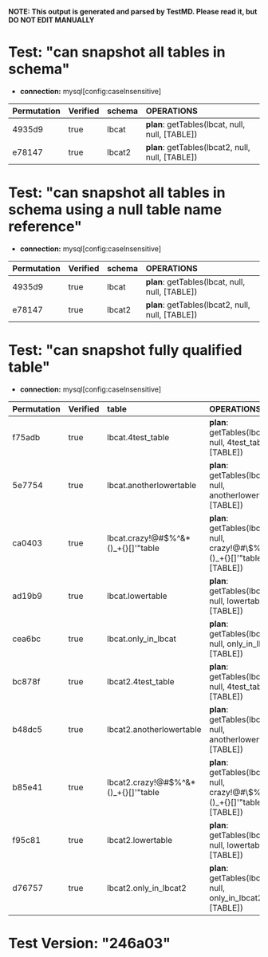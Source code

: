**NOTE: This output is generated and parsed by TestMD. Please read it, but DO NOT EDIT MANUALLY**

# Test: "can snapshot all tables in schema" #

- **connection:** mysql[config:caseInsensitive]

| Permutation | Verified | schema | OPERATIONS
| :---------- | :------- | :----- | :------
| 4935d9      | true     | lbcat  | **plan**: getTables(lbcat, null, null, [TABLE])
| e78147      | true     | lbcat2 | **plan**: getTables(lbcat2, null, null, [TABLE])

# Test: "can snapshot all tables in schema using a null table name reference" #

- **connection:** mysql[config:caseInsensitive]

| Permutation | Verified | schema | OPERATIONS
| :---------- | :------- | :----- | :------
| 4935d9      | true     | lbcat  | **plan**: getTables(lbcat, null, null, [TABLE])
| e78147      | true     | lbcat2 | **plan**: getTables(lbcat2, null, null, [TABLE])

# Test: "can snapshot fully qualified table" #

- **connection:** mysql[config:caseInsensitive]

| Permutation | Verified | table                                | OPERATIONS
| :---------- | :------- | :----------------------------------- | :------
| f75adb      | true     | lbcat.4test_table                    | **plan**: getTables(lbcat, null, 4test\_table, [TABLE])
| 5e7754      | true     | lbcat.anotherlowertable              | **plan**: getTables(lbcat, null, anotherlowertable, [TABLE])
| ca0403      | true     | lbcat.crazy!@#\$%^&*()_+{}[]'"table  | **plan**: getTables(lbcat, null, crazy!@#\\$\%^&*()\_+{}[]'"table, [TABLE])
| ad19b9      | true     | lbcat.lowertable                     | **plan**: getTables(lbcat, null, lowertable, [TABLE])
| cea6bc      | true     | lbcat.only_in_lbcat                  | **plan**: getTables(lbcat, null, only\_in\_lbcat, [TABLE])
| bc878f      | true     | lbcat2.4test_table                   | **plan**: getTables(lbcat2, null, 4test\_table, [TABLE])
| b48dc5      | true     | lbcat2.anotherlowertable             | **plan**: getTables(lbcat2, null, anotherlowertable, [TABLE])
| b85e41      | true     | lbcat2.crazy!@#\$%^&*()_+{}[]'"table | **plan**: getTables(lbcat2, null, crazy!@#\\$\%^&*()\_+{}[]'"table, [TABLE])
| f95c81      | true     | lbcat2.lowertable                    | **plan**: getTables(lbcat2, null, lowertable, [TABLE])
| d76757      | true     | lbcat2.only_in_lbcat2                | **plan**: getTables(lbcat2, null, only\_in\_lbcat2, [TABLE])

# Test Version: "246a03" #